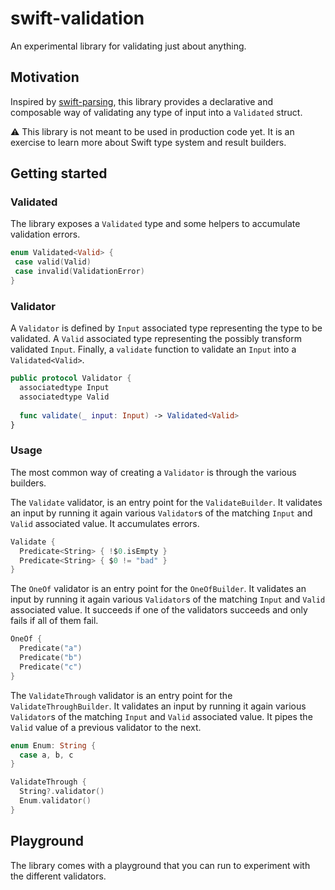 # swift-validation

An experimental library for validating just about anything.

## Motivation

Inspired by [swift-parsing](https://github.com/pointfreeco/swift-parsing), this library provides a declarative and composable way of validating any type of input into a `Validated` struct.

:warning: This library is not meant to be used in production code yet. It is an exercise to learn more about Swift type system and result builders.   

## Getting started

### Validated

The library exposes a `Validated` type and some helpers to accumulate validation errors. 

```swift
enum Validated<Valid> {
 case valid(Valid)
 case invalid(ValidationError)
}
```

### Validator

A `Validator` is defined by `Input` associated type representing the type to be validated. A `Valid` associated type representing the possibly transform validated `Input`. Finally, a `validate` function to validate an `Input` into a `Validated<Valid>`. 

```swift
public protocol Validator {
  associatedtype Input
  associatedtype Valid
  
  func validate(_ input: Input) -> Validated<Valid>
}
```

### Usage

The most common way of creating a `Validator` is through the various builders.

The `Validate` validator, is an entry point for the `ValidateBuilder`. It validates an input by running it again various `Validator`s of the matching `Input` and `Valid` associated value. It accumulates errors.

```swift
Validate {
  Predicate<String> { !$0.isEmpty }
  Predicate<String> { $0 != "bad" }
}
```

The `OneOf` validator is an entry point for the `OneOfBuilder`. It validates an input by running it again various `Validator`s of the matching `Input` and `Valid` associated value. It succeeds if one of the validators succeeds and only fails if all of them fail.

```swift
OneOf {
  Predicate("a")
  Predicate("b")
  Predicate("c")
}
```

The `ValidateThrough` validator is an entry point for the `ValidateThroughBuilder`. It validates an input by running it again various `Validator`s of the matching `Input` and `Valid` associated value. It pipes the `Valid` value of a previous validator to the next. 

```swift
enum Enum: String {
  case a, b, c
}

ValidateThrough {
  String?.validator()
  Enum.validator()
}
```

## Playground

The library comes with a playground that you can run to experiment with the different validators.
